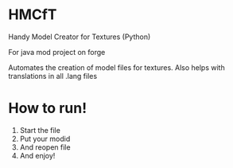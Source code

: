 # HMCfT
Handy Model Creator for Textures (Python)

For java mod project on forge

Automates the creation of model files for textures. Also helps with translations in all .lang files

# How to run!
1. Start the file
2. Put your modid
3. And reopen file
4. And enjoy!
